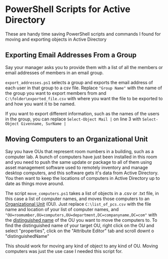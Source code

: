 # PowerShell Scripts for Active Directory
These are handy time saving PowerShell scripts and commands I found for moving and exporting objects in Active Directory

## Exporting Email Addresses From a Group

Say your manager asks you to provide them with a list of all the members or email addresses of members in an email group.

`export_addresses.ps1` selects a group and exports the email address of each user in that group to a csv file. Replace `"Group Name"` with the name of the group you want to export members from and `C:\folder\exported_file.csv` with where you want the file to be exported to and how you want it to be named.

If you want to export different information, such as the names of the users in the group, you can replace `Select-Object Mail |` on line 3 with `Select-Object Givenname, SurName |`

## Moving Computers to an Organizational Unit

Say you have OUs that represent room numbers in a building, such as a computer lab. A bunch of computers have just been installed in this room and you need to push the same update or package to all of them using asset management software used to remotely inventory and manage desktop computers, and this software gets it's data from Active Directory. You then want to keep the locations of computers in Active Directory up to date as things move around.

The script `move_computers.ps1` takes a list of objects in a .csv or .txt file, in this case a list of computer names, and moves those computers to an [Organizational Unit](https://en.wikipedia.org/wiki/Organizational_unit_(computing)) (OU). Just replace `C:\list_of_pcs.csv` with the file name and location of your list of computer names, and `"OU=roomumber,OU=computers,OU=department,DC=companyname,DC=com"` with the [distinguished name](https://learn.microsoft.com/en-us/previous-versions/windows/desktop/ldap/distinguished-names) of the OU you want to move the computers to. To find the distinguished name of your target OU, right click on the OU and select "properties", click on the "Attribute Editor" tab and scroll downt o "distinguishedName"

This should work for moving any kind of object to any kind of OU. Moving computers was just the use case I needed this script for.
